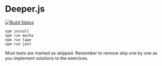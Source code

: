 # Deeper.js
[![Build Status](https://travis-ci.org/wrb94/jsFunThings.svg?branch=solution)](https://travis-ci.org/wrb94/jsFunThings)
```
npm install
npm run mocha
npm run tape
npm run jest
```

Most tests are marked as skipped.
Remember to remove skip one by one as you implement solutions to the exercices.
